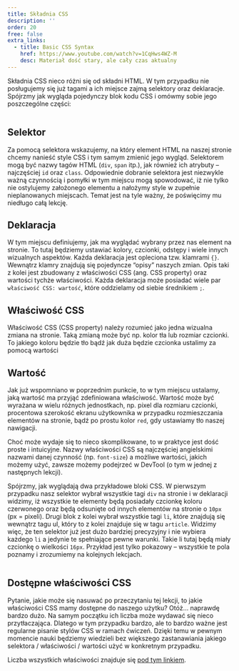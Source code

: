 ```yaml
---
title: Składnia CSS
description: ''
order: 20
free: false
extra_links:
  - title: Basic CSS Syntax
    href: https://www.youtube.com/watch?v=1CqHws4WZ-M
    desc: Materiał dość stary, ale cały czas aktualny
---
```


Składnia CSS nieco różni się od składni HTML. W tym przypadku nie posługujemy się już tagami a ich miejsce zajmą selektory oraz deklaracje. Spójrzmy jak wygląda pojedynczy blok kodu CSS i omówmy sobie jego poszczególne części:

<img alt="" src="/online/statyczna/img/podstawy-css/skladnia.png" />

## Selektor

Za pomocą selektora wskazujemy, na który element HTML na naszej stronie chcemy nanieść style CSS i tym samym zmienić jego wygląd. Selektorem mogą być nazwy tagów HTML (`div`, `span` itp.), jak również ich atrybuty – najczęściej `id` oraz `class`. Odpowiednie dobranie selektora jest niezwykle ważną czynnością i pomyłki w tym miejscu mogą spowodować, iż nie tylko nie ostylujemy założonego elementu a nałożymy style w zupełnie nieplanowanych miejscach. Temat jest na tyle ważny, że poświęcimy mu niedługo całą lekcję.

## Deklaracja

W tym miejscu definiujemy, jak ma wyglądać wybrany przez nas element na stronie. To tutaj będziemy ustawiać kolory, czcionki, odstępy i wiele innych wizualnych aspektów. Każda deklaracja jest opleciona tzw. klamrami `{}`. Wewnątrz klamry znajdują się pojedyncze “opisy” naszych zmian. Opis taki z kolei jest zbudowany z właściwości CSS (ang. CSS property) oraz wartości tychże właściwości. Każda deklaracja może posiadać wiele par `właściwość CSS: wartość`, które oddzielamy od siebie średnikiem `;`.

## Właściwość CSS

Właściwość CSS (CSS property) należy rozumieć jako jedna wizualna zmiana na stronie. Taką zmianą może być np. kolor tła lub rozmiar czcionki. To jakiego koloru będzie tło bądź jak duża będzie czcionka ustalimy za pomocą wartości

## Wartość

Jak już wspomniano w poprzednim punkcie, to w tym miejscu ustalamy, jaką wartość ma przyjąć zdefiniowana właściwość. Wartość może być wyrażana w wielu różnych jednostkach, np. pixel dla rozmiaru czcionki, procentowa szerokość ekranu użytkownika w przypadku rozmieszczania elementów na stronie, bądź po prostu kolor `red`, gdy ustawiamy tło naszej nawigacji.

Choć może wydaje się to nieco skomplikowane, to w praktyce jest dość proste i intuicyjne. Nazwy właściwości CSS są najczęściej angielskimi nazwami danej czynność (np. `font-size`) a możliwe wartości, jakich możemy użyć, zawsze możemy podejrzeć w DevTool (o tym w jednej z następnych lekcji).

Spójrzmy, jak wyglądają dwa przykładowe bloki CSS. W pierwszym przypadku nasz selektor wybrał wszystkie tagi `div` na stronie i w deklaracji widzimy, iż wszystkie te elementy będą posiadały czcionkę koloru czerwonego oraz będą odsunięte od innych elementów na stronie o `10px` (px = pixeli). Drugi blok z kolei wybrał wszystkie tagi `li`, które znajdują się wewnątrz tagu ul, który to z kolei znajduje się w tagu `article`. Widzimy więc, że ten selektor już jest dużo bardziej precyzyjny i nie wybiera każdego `li` a jedynie te spełniające pewne warunki. Takie li tutaj będą miały czcionkę o wielkości `16px`. Przykład jest tylko pokazowy – wszystkie te pola poznamy i zrozumiemy na kolejnych lekcjach.

<img alt="" src="/online/statyczna/img/podstawy-css/example.png" />

## Dostępne właściwości CSS

Pytanie, jakie może się nasuwać po przeczytaniu tej lekcji, to jakie właściwości CSS mamy dostępne do naszego użytku? Otóż… naprawdę bardzo dużo. Na samym początku ich liczba może wydawać się nieco przytłaczająca. Dlatego w tym przypadku bardzo, ale to bardzo ważne jest regularne pisanie stylów CSS w ramach ćwiczeń. Dzięki temu w pewnym momencie nauki będziemy wiedzieli bez większego zastanawiania jakiego selektora / właściwości / wartości użyć w konkretnym przypadku.

Liczba wszystkich właściwości znajduje się [pod tym linkiem](https://developer.mozilla.org/en-US/docs/Web/CSS/Reference).
